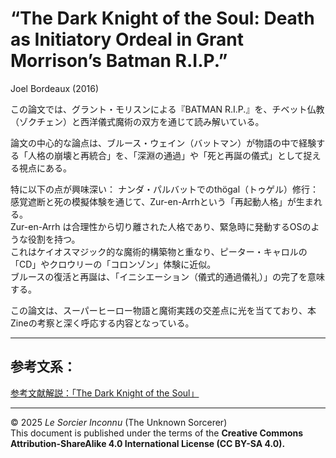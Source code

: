 
# “The Dark Knight of the Soul: Death as Initiatory Ordeal in Grant Morrison’s Batman R.I.P.”

Joel Bordeaux (2016)

この論文では、グラント・モリスンによる『BATMAN R.I.P.』を、チベット仏教（ゾクチェン）と西洋儀式魔術の双方を通じて読み解いている。

論文の中心的な論点は、ブルース・ウェイン（バットマン）が物語の中で経験する「人格の崩壊と再統合」を、「深淵の通過」や「死と再誕の儀式」として捉える視点にある。

特に以下の点が興味深い：
ナンダ・パルバットでのthögal（トゥゲル）修行：感覚遮断と死の模擬体験を通じて、Zur-en-Arrhという「再起動人格」が生まれる。<br>
Zur-en-Arrh は合理性から切り離された人格であり、緊急時に発動するOSのような役割を持つ。<br>
これはケイオスマジック的な魔術的構築物と重なり、ピーター・キャロルの「CD」やクロウリーの「コロンゾン」体験に近似。<br>
ブルースの復活と再誕は、「イニシエーション（儀式的通過儀礼）」の完了を意味する。<br>

この論文は、スーパーヒーロー物語と魔術実践の交差点に光を当てており、本Zineの考察と深く呼応する内容となっている。

---

## 参考文系：

[参考文献解説：「The Dark Knight of the Soul」](The_Dark_Knight_of_the_Soul_Death_as_In.pdf)

---

© 2025 *Le Sorcier Inconnu* (The Unknown Sorcerer)  
This document is published under the terms of the **Creative Commons Attribution-ShareAlike 4.0 International License (CC BY-SA 4.0).**
